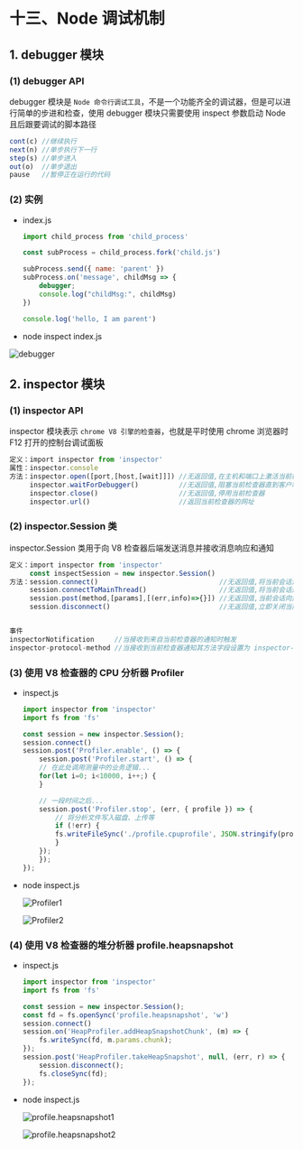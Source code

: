 # 十三、Node 调试机制

## 1. debugger 模块

### (1) debugger API

debugger 模块是 `Node 命令行调试工具`，不是一个功能齐全的调试器，但是可以进行简单的步进和检查，使用 debugger 模块只需要使用 inspect 参数启动 Node 且后跟要调试的脚本路径

```js
cont(c) //继续执行
next(n) //单步执行下一行
step(s) //单步进入
out(o)  //单步退出
pause   //暂停正在运行的代码
```

### (2) 实例

* index.js

    ```js
    import child_process from 'child_process'

    const subProcess = child_process.fork('child.js')

    subProcess.send({ name: 'parent' })
    subProcess.on('message', childMsg => {
        debugger;
        console.log("childMsg:", childMsg)
    })

    console.log('hello, I am parent')
    ```

* node inspect index.js

![debugger]()

## 2. inspector 模块

### (1) inspector API

inspector 模块表示 `chrome V8 引擎的检查器`，也就是平时使用 chrome 浏览器时 F12 打开的控制台调试面板

```js
定义：import inspector from 'inspector'
属性：inspector.console
方法：inspector.open([port,[host,[wait]]]) //无返回值,在主机和端口上激活当前检查器,可选参数wait表示在客户端连接之前是否阻塞
     inspector.waitForDebugger()          //无返回值,阻塞当前检查器直到客户端发送 Runtime.runIfWaitingForDebugger 命令
     inspector.close()                    //无返回值,停用当前检查器
     inspector.url()                      //返回当前检查器的网址
```

### (2) inspector.Session 类

inspector.Session 类用于向 V8 检查器后端发送消息并接收消息响应和通知

```js
定义：import inspector from 'inspector'
     const inspectSession = new inspector.Session()
方法：session.connect()                              //无返回值,将当前会话连接到当前线程检查器后端
     session.connectToMainThread()                  //无返回值,将当前会话连接到主线程检查器后端
     session.post(method,[params],[(err,info)=>{}]) //无返回值,当前会话向连接的检查器后端发送消息
     session.disconnect()                           //无返回值,立即关闭当前会话


事件
inspectorNotification     //当接收到来自当前检查器的通知时触发
inspector-protocol-method //当接收到当前检查器通知其方法字段设置为 inspector-protocol-method 时触发
```

### (3) 使用 V8 检查器的 CPU 分析器 Profiler

* inspect.js

    ```js
    import inspector from 'inspector'
    import fs from 'fs'

    const session = new inspector.Session();
    session.connect()
    session.post('Profiler.enable', () => {
        session.post('Profiler.start', () => {
        // 在此处调用测量中的业务逻辑...
        for(let i=0; i<10000, i++;) {
        }
    
        // 一段时间之后...
        session.post('Profiler.stop', (err, { profile }) => {
            // 将分析文件写入磁盘、上传等
            if (!err) {
            fs.writeFileSync('./profile.cpuprofile', JSON.stringify(profile));
            }
        });
        });
    });
    ```

* node inspect.js

  ![Profiler1]()

  ![Profiler2]()

### (4) 使用 V8 检查器的堆分析器 profile.heapsnapshot

* inspect.js

    ```js
    import inspector from 'inspector'
    import fs from 'fs'

    const session = new inspector.Session();
    const fd = fs.openSync('profile.heapsnapshot', 'w')
    session.connect()
    session.on('HeapProfiler.addHeapSnapshotChunk', (m) => {
        fs.writeSync(fd, m.params.chunk);
    });
    session.post('HeapProfiler.takeHeapSnapshot', null, (err, r) => {
        session.disconnect();
        fs.closeSync(fd);
    });
    ```

* node inspect.js

  ![profile.heapsnapshot1]()

  ![profile.heapsnapshot2]()
